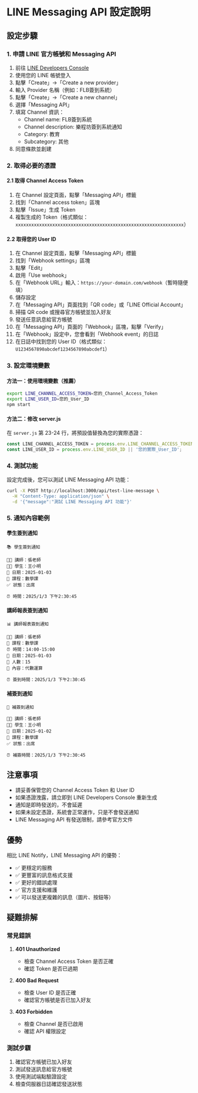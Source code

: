 # LINE Messaging API 設定說明

## 設定步驟

### 1. 申請 LINE 官方帳號和 Messaging API

1. 前往 [LINE Developers Console](https://developers.line.biz/)
2. 使用您的 LINE 帳號登入
3. 點擊「Create」→「Create a new provider」
4. 輸入 Provider 名稱（例如：FLB簽到系統）
5. 點擊「Create」→「Create a new channel」
6. 選擇「Messaging API」
7. 填寫 Channel 資訊：
   - Channel name: FLB簽到系統
   - Channel description: 樂程坊簽到系統通知
   - Category: 教育
   - Subcategory: 其他
8. 同意條款並創建

### 2. 取得必要的憑證

#### 2.1 取得 Channel Access Token
1. 在 Channel 設定頁面，點擊「Messaging API」標籤
2. 找到「Channel access token」區塊
3. 點擊「Issue」生成 Token
4. 複製生成的 Token（格式類似：`xxxxxxxxxxxxxxxxxxxxxxxxxxxxxxxxxxxxxxxxxxxxxxxxxxxxxxxxxxxxxxxx`）

#### 2.2 取得您的 User ID
1. 在 Channel 設定頁面，點擊「Messaging API」標籤
2. 找到「Webhook settings」區塊
3. 點擊「Edit」
4. 啟用「Use webhook」
5. 在「Webhook URL」輸入：`https://your-domain.com/webhook`（暫時隨便填）
6. 儲存設定
7. 在「Messaging API」頁面找到「QR code」或「LINE Official Account」
8. 掃描 QR code 或搜尋官方帳號並加入好友
9. 發送任意訊息給官方帳號
10. 在「Messaging API」頁面的「Webhook」區塊，點擊「Verify」
11. 在「Webhook」設定中，您會看到「Webhook event」的日誌
12. 在日誌中找到您的 User ID（格式類似：`U1234567890abcdef1234567890abcdef1`）

### 3. 設定環境變數

#### 方法一：使用環境變數（推薦）
```bash
export LINE_CHANNEL_ACCESS_TOKEN=您的_Channel_Access_Token
export LINE_USER_ID=您的_User_ID
npm start
```

#### 方法二：修改 server.js
在 `server.js` 第 23-24 行，將預設值替換為您的實際憑證：
```javascript
const LINE_CHANNEL_ACCESS_TOKEN = process.env.LINE_CHANNEL_ACCESS_TOKEN || '您的實際_Channel_Access_Token';
const LINE_USER_ID = process.env.LINE_USER_ID || '您的實際_User_ID';
```

### 4. 測試功能

設定完成後，您可以測試 LINE Messaging API 功能：

```bash
curl -X POST http://localhost:3000/api/test-line-message \
  -H "Content-Type: application/json" \
  -d '{"message":"測試 LINE Messaging API 功能"}'
```

### 5. 通知內容範例

#### 學生簽到通知
```
📚 學生簽到通知

👨‍🏫 講師：張老師
👨‍🎓 學生：王小明
📅 日期：2025-01-03
📖 課程：數學課
✅ 狀態：出席

⏰ 時間：2025/1/3 下午2:30:45
```

#### 講師報表簽到通知
```
📊 講師報表簽到通知

👨‍🏫 講師：張老師
📖 課程：數學課
⏰ 時間：14:00-15:00
📅 日期：2025-01-03
👥 人數：15
📝 內容：代數運算

⏰ 簽到時間：2025/1/3 下午2:30:45
```

#### 補簽到通知
```
🔄 補簽到通知

👨‍🏫 講師：張老師
👨‍🎓 學生：王小明
📅 日期：2025-01-02
📖 課程：數學課
✅ 狀態：出席

⏰ 補簽時間：2025/1/3 下午2:30:45
```

## 注意事項

- 請妥善保管您的 Channel Access Token 和 User ID
- 如果憑證洩露，請立即到 LINE Developers Console 重新生成
- 通知是即時發送的，不會延遲
- 如果未設定憑證，系統會正常運作，只是不會發送通知
- LINE Messaging API 有發送限制，請參考官方文件

## 優勢

相比 LINE Notify，LINE Messaging API 的優勢：
- ✅ 更穩定的服務
- ✅ 更豐富的訊息格式支援
- ✅ 更好的錯誤處理
- ✅ 官方支援和維護
- ✅ 可以發送更複雜的訊息（圖片、按鈕等）

## 疑難排解

### 常見錯誤

1. **401 Unauthorized**
   - 檢查 Channel Access Token 是否正確
   - 確認 Token 是否已過期

2. **400 Bad Request**
   - 檢查 User ID 是否正確
   - 確認官方帳號是否已加入好友

3. **403 Forbidden**
   - 檢查 Channel 是否已啟用
   - 確認 API 權限設定

### 測試步驟

1. 確認官方帳號已加入好友
2. 測試發送訊息給官方帳號
3. 使用測試端點驗證設定
4. 檢查伺服器日誌確認發送狀態
